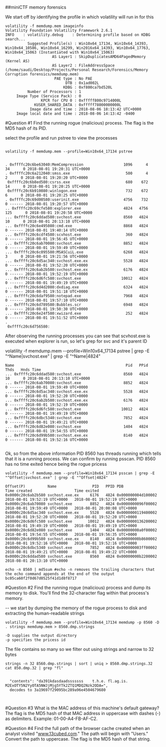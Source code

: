 ##miniCTF memory forensics


We start off by identifying the profile in which volatility will run in for this 


```
volatility -f memdump.mem imageinfo
Volatility Foundation Volatility Framework 2.6.1
INFO    : volatility.debug    : Determining profile based on KDBG search...
          Suggested Profile(s) : Win10x64_17134, Win10x64_14393, Win10x64_10586, Win10x64_16299, Win2016x64_14393, Win10x64_17763, Win10x64_15063 (Instantiated with Win10x64_15063)
                     AS Layer1 : SkipDuplicatesAMD64PagedMemory (Kernel AS)
                     AS Layer2 : FileAddressSpace (/home/saudi/Desktop/Projects/Personal Research/Forensics/Memory Corruption forensics/memdump.mem)
                      PAE type : No PAE
                           DTB : 0x1ad002L
                          KDBG : 0xf800ca7bd520L
          Number of Processors : 1
     Image Type (Service Pack) : 0
                KPCR for CPU 0 : 0xfffff800c9714000L
             KUSER_SHARED_DATA : 0xfffff78000000000L
           Image date and time : 2018-08-06 18:13:42 UTC+0000
     Image local date and time : 2018-08-06 14:13:42 -0400

```

#Question #1
Find the running rogue (malicious) process. The flag is the MD5 hash of its PID.


select the profile and run pstree to view the processes

```

volatility -f memdump.mem --profile=Win10x64_17134 pstree


. 0xffffc20c6be63040:MemCompression                  1096      4     34      0 2018-08-01 19:20:31 UTC+0000
. 0xffffc20c6a212040:smss.exe                         500      4      2      0 2018-08-01 19:20:20 UTC+0000
 0xffffc20c6b8ed580:csrss.exe                         680    672     14      0 2018-08-01 19:20:25 UTC+0000
 0xffffc20c6b910080:winlogon.exe                      732    672      6      0 2018-08-01 19:20:25 UTC+0000
. 0xffffc20c69d00580:userinit.exe                    4756    732      0 ------ 2018-08-01 19:20:57 UTC+0000
.. 0xffffc20c69cfe580:explorer.exe                   4824   4756    125      0 2018-08-01 19:20:58 UTC+0000
... 0xffffc20c6ddad580:svchost.exe                   8560   4824     10      0 2018-08-01 20:13:10 UTC+0000
... 0xffffc20c6e495080:cmd.exe                       8868   4824      0 ------ 2018-08-01 19:40:14 UTC+0000
... 0xffffc20c6cdf4580:scvhost.exe                    360   4824      0 ------ 2018-08-01 19:56:45 UTC+0000
... 0xffffc20c6ab70080:svchost.exe                   8852   4824      0 ------ 2018-08-01 19:59:49 UTC+0000
... 0xffffc20c6c095580:MSASCuiL.exe                  6268   4824      3      0 2018-08-01 19:21:56 UTC+0000
... 0xffffc20c6d5ac340:svchost.exe.ex                5528   4824      0 ------ 2018-08-01 19:52:20 UTC+0000
... 0xffffc20c6ab2b580:svchost.exe.ex                6176   4824      0 ------ 2018-08-01 19:52:19 UTC+0000
... 0xffffc20c6d6fc580:svchost.exe                  10012   4824      0 ------ 2018-08-01 19:49:19 UTC+0000
... 0xffffc20c6d4d2080:dxdiag.exe                    6324   4824      0 ------ 2018-08-01 19:51:18 UTC+0000
... 0xffffc20c6daf9580:notepad.exe                   7968   4824      0 ------ 2018-08-01 19:57:10 UTC+0000
... 0xffffc20c6d789580:Bubbles.scr                   6948   4824      0 ------ 2018-08-01 19:50:30 UTC+0000
... 0xffffc20c6e24f580:xwizard.exe                    252   4824      0 ------ 2018-08-01 19:51:52 UTC+0000
.
 0xffffc20c6d756580:   
```
After observing the running processes you can see that scvhost.exe is executed when explorer is run, so let's grep for svc and it's parent ID


volatility -f memdump.mem --profile=Win10x64_17134 pstree | grep -E "^Name|svchost.exe" | grep -E "^Name|4824"

```
Name                                                  Pid   PPid   Thds   Hnds Time
... 0xffffc20c6ddad580:svchost.exe                   8560   4824     10      0 2018-08-01 20:13:10 UTC+0000
... 0xffffc20c6ab70080:svchost.exe                   8852   4824      0 ------ 2018-08-01 19:59:49 UTC+0000
... 0xffffc20c6d5ac340:svchost.exe.ex                5528   4824      0 ------ 2018-08-01 19:52:20 UTC+0000
... 0xffffc20c6ab2b580:svchost.exe.ex                6176   4824      0 ------ 2018-08-01 19:52:19 UTC+0000
... 0xffffc20c6d6fc580:svchost.exe                  10012   4824      0 ------ 2018-08-01 19:49:19 UTC+0000
... 0xffffc20c6dbc5340:svchost.exe                   7852   4824      0 ------ 2018-08-01 19:49:21 UTC+0000
... 0xffffc20c6d82e080:svchost.exe                   1404   4824      0 ------ 2018-08-01 19:54:55 UTC+0000
... 0xffffc20c6d99b580:svchost.exe.ex                8140   4824      0 ------ 2018-08-01 19:52:16 UTC+0000


```

Ok, so from the above information PID 8560 has threads running which tells that it is a running process.
We can confirm by running psscan. PID 8560 has no time exited hence being the rogue pricess


```
volatility -f memdump.mem --profile=Win10x64_17134 psscan | grep -E "^Offset|svchost.exe" | grep -E "^Offset|4824"

Offset(P)          Name                PID   PPID PDB                Time created                   Time exited                   
0x0000c20c6ab2b580 svchost.exe.ex     6176   4824 0x000000004d100002 2018-08-01 19:52:19 UTC+0000   2018-08-01 19:52:19 UTC+0000  
0x0000c20c6ab70080 svchost.exe        8852   4824 0x0000000096f00002 2018-08-01 19:59:49 UTC+0000   2018-08-01 20:00:08 UTC+0000  
0x0000c20c6d5ac340 svchost.exe.ex     5528   4824 0x0000000119400002 2018-08-01 19:52:20 UTC+0000   2018-08-01 19:52:20 UTC+0000  
0x0000c20c6d6fc580 svchost.exe       10012   4824 0x0000000136200002 2018-08-01 19:49:19 UTC+0000   2018-08-01 19:49:19 UTC+0000  
0x0000c20c6d82e080 svchost.exe        1404   4824 0x00000000a0f00002 2018-08-01 19:54:55 UTC+0000   2018-08-01 19:56:35 UTC+0000  
0x0000c20c6d99b580 svchost.exe.ex     8140   4824 0x00000000b8600002 2018-08-01 19:52:16 UTC+0000   2018-08-01 19:52:16 UTC+0000  
0x0000c20c6dbc5340 svchost.exe        7852   4824 0x000000003ff00002 2018-08-01 19:49:21 UTC+0000   2018-08-01 19:49:22 UTC+0000  
0x0000c20c6ddad580 svchost.exe        8560   4824 0x00000000b2200002 2018-08-01 20:13:10 UTC+0000  
```
```
echo -n 8560 | md5sum #echo -n removes the trailing characters that the echo command appends at the end of the output
bc05ca60f2f0d67d0525f41d1d8f8717
```
#Question #2
Find the running rogue (malicious) process and dump its memory to disk. You'll find the 32-character flag within that process's memory.

-- we start by dumping the memory of the rogue process to disk and extracting the human-readable strings

```
volatility -f memdump.mem --profile=Win10x64_17134 memdump -p 8560 -D . strings memdump.mem > 8560.dmp.strings

-D supplies the output directory
-p specifies the pricess id
```

The file contains so many so we filter out using strings and narrow to 32 bytes
```
strings -n 32 8560.dmp.strings | sort | uniq > 8560.dmp.strings.32
cat 850.dmp.32 | grep "fl"


  "contents": "da391kdasdaadsssssss    t.h.e. fl.ag.is. M2ExOTY5N2YyOTA5NWJjMjg5YTk2ZTQ1MDQ2Nzk2ODA=",
  decodes to 3a19697f29095bc289a96e4504679680



```

#Question #3
What is the MAC address of this machine's default gateway? The flag is the MD5 hash of that MAC address in uppercase with dashes (-) as delimiters. Example: 01-00-A4-FB-AF-C2.

#Question #4
Find the full path of the browser cache created when an analyst visited "www.13cubed.com." The path will begin with "Users\." Convert the path to uppercase. The flag is the MD5 hash of that string.